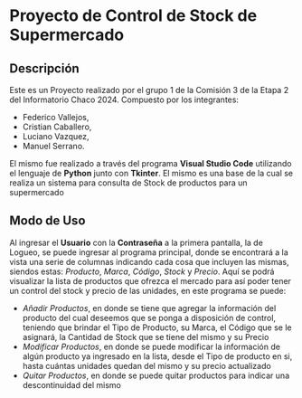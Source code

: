 # Proyecto de Control de Stock de Supermercado

## Descripción

Este es un Proyecto realizado por el grupo 1 de la Comisión 3 de la Etapa 2 del Informatorio Chaco 2024. Compuesto por los integrantes: 
- Federico Vallejos,
- Cristian Caballero,
- Luciano Vazquez,
- Manuel Serrano.

El mismo fue realizado a través del programa **Visual Studio Code** utilizando el lenguaje de **Python** junto con **Tkinter**. El mismo es una base de la cual se realiza un sistema para consulta de Stock de productos para un supermercado

## Modo de Uso

Al ingresar el **Usuario** con la **Contraseña** a la primera pantalla, la de Logueo, se puede ingresar al programa principal, donde se encontrará a la vista una serie de columnas indicando cada cosa que incluyen las mismas, siendos estas: *Producto*, *Marca*, *Código*, *Stock* y *Precio*.
Aquí se podrá visualizar la lista de productos que ofrezca el mercado para así poder tener un control del stock y precio de las unidades, en este programa se puede:
 - *Añadir Productos*, en donde se tiene que agregar la información del producto del cual deseemos que se ponga a disposición de control, teniendo que brindar el Tipo de Producto, su Marca, el Código que se le asignará, la Cantidad de Stock que se tiene del mismo y su Precio 
 - *Modificar Productos*, en donde se puede modificar la información de algún producto ya ingresado en la lista, desde el Tipo de producto en si, hasta cuántas unidades quedan del mismo y su precio actualizado
 - *Quitar Productos*, en donde se puede quitar productos para indicar una descontinuidad del mismo
